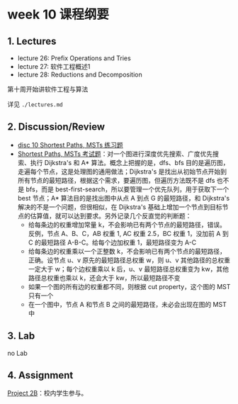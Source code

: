 # week 10 课程纲要

## 1. Lectures

- lecture 26: Prefix Operations and Tries
- lecture 27: 软件工程概述1
- lecture 28: Reductions and Decomposition

第十周开始讲软件工程与算法

详见 `./lectures.md`

## 2. Discussion/Review 

- [disc 10 Shortest Paths, MSTs 练习题](https://drive.google.com/file/d/1BS-5XtL9GpkmeW3IWx44xt-qJHD3pk7P/view?usp=sharing)
- [Shortest Paths, MSTs 考试题](https://drive.google.com/file/d/1At-W5zAQzyrbUyX6VdDJJPh9UY9rTWYx/view?usp=share_link)：对一个图进行深度优先搜索、广度优先搜索、执行 Dijkstra's 和 A* 算法。概念上把握的是，dfs、bfs 目的是遍历图，走遍每个节点，这是处理图的通用做法；Dijkstra's 是找出从初始节点开始到所有节点的最短路径，根据这个需求，要遍历图，但遍历方法既不是 dfs 也不是 bfs，而是 best-first-search，所以要管理一个优先队列，用于获取下一个 best 节点；A* 算法目的是找出图中从点 A 到点 G 的最短路径，和 Dijkstra's 解决的不是一个问题，但很相似，在 Dijkstra's 基础上增加一个节点到目标节点的估算值，就可以达到要求。另外记录几个反直觉的判断题：
  - 给每条边的权重增加常量 k，不会影响已有两个节点的最短路径，错误。反例，节点 A、B、C，AB 权重 1, AC 权重 2.5，BC 权重 1，没加前 A 到 C 的最短路径 A-B-C。给每个边加权重 1，最短路径变为 A-C
  - 给每条边的权重乘以一个正整数 k，不会影响已有两个节点的最短路径，正确。设节点 u、v 原先的最短路径总权重 w，则 u、v 其他路径的总权重一定大于 w；每个边权重乘以 k 后，u、v 最短路径总权重变为 kw，其他路径总权重也乘以 k，还会大于 kw，所以最短路径不变
  - 如果一个图的所有边的权重都不同，则根据 cut property，这个图的 MST 只有一个
  - 在一个图中，节点 A 和节点 B 之间的最短路径，未必会出现在图的 MST 中

## 3. Lab

no Lab

## 4. Assignment

[Project 2B](https://sp23.datastructur.es/materials/proj/proj2b)：校内学生参与。
